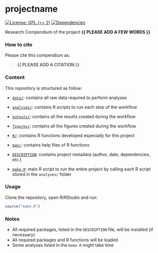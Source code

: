 
<!-- README.md is generated from README.Rmd. Please edit that file -->

# projectname

<!-- badges: start -->

[![License: GPL (\>=
2)](https://img.shields.io/badge/License-GPL%20%28%3E%3D%202%29-blue.svg)](https://choosealicense.com/licenses/gpl-2.0/)
[![Dependencies](https://img.shields.io/badge/dependencies-2/95-green?style=flat)](#)
<!-- badges: end -->

Research Compendium of the project **{{ PLEASE ADD A FEW WORDS }}**

### How to cite

Please cite this compendium as:

> **{{ PLEASE ADD A CITATION }}**

### Content

This repository is structured as follow:

- [`data/`](https://github.com/avallecam/projectname/tree/master/data):
  contains all raw data required to perform analyses

- [`analyses/`](https://github.com/avallecam/projectname/tree/main/analyses/):
  contains R scripts to run each step of the workflow

- [`outputs/`](https://github.com/avallecam/projectname/tree/main/outputs):
  contains all the results created during the workflow

- [`figures/`](https://github.com/avallecam/projectname/tree/main/figures):
  contains all the figures created during the workflow

- [`R/`](https://github.com/avallecam/projectname/tree/main/R): contains
  R functions developed especially for this project

- [`man/`](https://github.com/avallecam/projectname/tree/main/man):
  contains help files of R functions

- [`DESCRIPTION`](https://github.com/avallecam/projectname/tree/main/DESCRIPTION):
  contains project metadata (author, date, dependencies, etc.)

- [`make.R`](https://github.com/avallecam/projectname/tree/main/make.R):
  main R script to run the entire project by calling each R script
  stored in the `analyses/` folder

### Usage

Clone the repository, open R/RStudio and run:

``` r
source("make.R")
```

### Notes

- All required packages, listed in the `DESCRIPTION` file, will be
  installed (if necessary)
- All required packages and R functions will be loaded
- Some analyses listed in the `make.R` might take time
